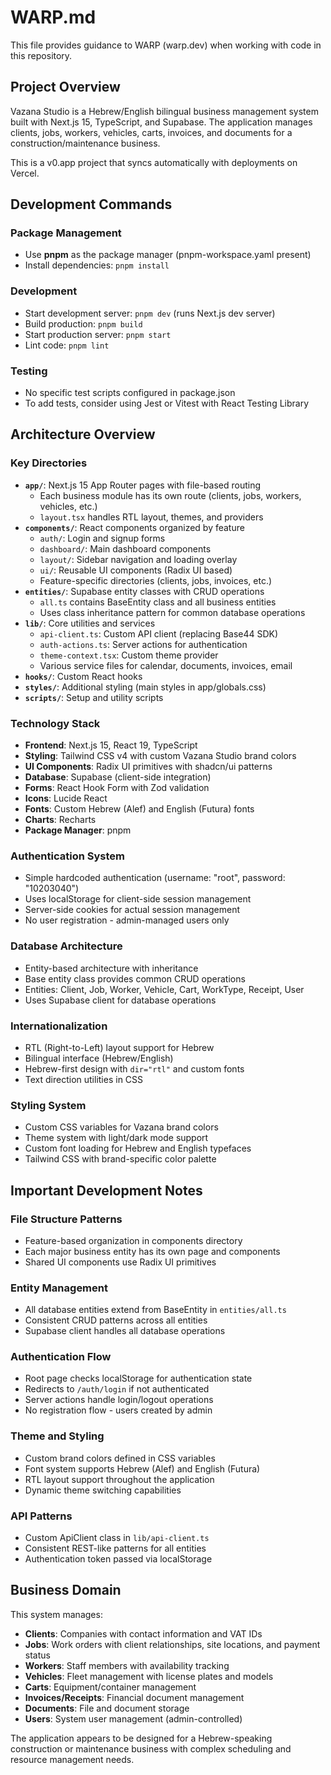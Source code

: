 # WARP.md

This file provides guidance to WARP (warp.dev) when working with code in this repository.

## Project Overview

Vazana Studio is a Hebrew/English bilingual business management system built with Next.js 15, TypeScript, and Supabase. The application manages clients, jobs, workers, vehicles, carts, invoices, and documents for a construction/maintenance business.

This is a v0.app project that syncs automatically with deployments on Vercel.

## Development Commands

### Package Management
- Use **pnpm** as the package manager (pnpm-workspace.yaml present)
- Install dependencies: `pnpm install`

### Development
- Start development server: `pnpm dev` (runs Next.js dev server)
- Build production: `pnpm build`
- Start production server: `pnpm start`
- Lint code: `pnpm lint`

### Testing
- No specific test scripts configured in package.json
- To add tests, consider using Jest or Vitest with React Testing Library

## Architecture Overview

### Key Directories
- **`app/`**: Next.js 15 App Router pages with file-based routing
  - Each business module has its own route (clients, jobs, workers, vehicles, etc.)
  - `layout.tsx` handles RTL layout, themes, and providers
- **`components/`**: React components organized by feature
  - `auth/`: Login and signup forms
  - `dashboard/`: Main dashboard components
  - `layout/`: Sidebar navigation and loading overlay
  - `ui/`: Reusable UI components (Radix UI based)
  - Feature-specific directories (clients, jobs, invoices, etc.)
- **`entities/`**: Supabase entity classes with CRUD operations
  - `all.ts` contains BaseEntity class and all business entities
  - Uses class inheritance pattern for common database operations
- **`lib/`**: Core utilities and services
  - `api-client.ts`: Custom API client (replacing Base44 SDK)
  - `auth-actions.ts`: Server actions for authentication
  - `theme-context.tsx`: Custom theme provider
  - Various service files for calendar, documents, invoices, email
- **`hooks/`**: Custom React hooks
- **`styles/`**: Additional styling (main styles in app/globals.css)
- **`scripts/`**: Setup and utility scripts

### Technology Stack
- **Frontend**: Next.js 15, React 19, TypeScript
- **Styling**: Tailwind CSS v4 with custom Vazana Studio brand colors
- **UI Components**: Radix UI primitives with shadcn/ui patterns
- **Database**: Supabase (client-side integration)
- **Forms**: React Hook Form with Zod validation
- **Icons**: Lucide React
- **Fonts**: Custom Hebrew (Alef) and English (Futura) fonts
- **Charts**: Recharts
- **Package Manager**: pnpm

### Authentication System
- Simple hardcoded authentication (username: "root", password: "10203040")
- Uses localStorage for client-side session management
- Server-side cookies for actual session management
- No user registration - admin-managed users only

### Database Architecture
- Entity-based architecture with inheritance
- Base entity class provides common CRUD operations
- Entities: Client, Job, Worker, Vehicle, Cart, WorkType, Receipt, User
- Uses Supabase client for database operations

### Internationalization
- RTL (Right-to-Left) layout support for Hebrew
- Bilingual interface (Hebrew/English)
- Hebrew-first design with `dir="rtl"` and custom fonts
- Text direction utilities in CSS

### Styling System
- Custom CSS variables for Vazana brand colors
- Theme system with light/dark mode support
- Custom font loading for Hebrew and English typefaces
- Tailwind CSS with brand-specific color palette

## Important Development Notes

### File Structure Patterns
- Feature-based organization in components directory
- Each major business entity has its own page and components
- Shared UI components use Radix UI primitives

### Entity Management
- All database entities extend from BaseEntity in `entities/all.ts`
- Consistent CRUD patterns across all entities
- Supabase client handles all database operations

### Authentication Flow
- Root page checks localStorage for authentication state
- Redirects to `/auth/login` if not authenticated
- Server actions handle login/logout operations
- No registration flow - users created by admin

### Theme and Styling
- Custom brand colors defined in CSS variables
- Font system supports Hebrew (Alef) and English (Futura)
- RTL layout support throughout the application
- Dynamic theme switching capabilities

### API Patterns
- Custom ApiClient class in `lib/api-client.ts`
- Consistent REST-like patterns for all entities
- Authentication token passed via localStorage

## Business Domain

This system manages:
- **Clients**: Companies with contact information and VAT IDs
- **Jobs**: Work orders with client relationships, site locations, and payment status
- **Workers**: Staff members with availability tracking
- **Vehicles**: Fleet management with license plates and models
- **Carts**: Equipment/container management
- **Invoices/Receipts**: Financial document management
- **Documents**: File and document storage
- **Users**: System user management (admin-controlled)

The application appears to be designed for a Hebrew-speaking construction or maintenance business with complex scheduling and resource management needs.